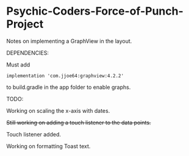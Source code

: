 # Psychic-Coders-Force-of-Punch-Project
Notes on implementing a GraphView in the layout.

DEPENDENCIES:

Must add 

    implementation 'com.jjoe64:graphview:4.2.2'

to build.gradle in the app folder to enable graphs.

TODO:

Working on scaling the x-axis with dates.

~~Still working on adding a touch listener to the data points.~~

Touch listener added.

Working on formatting Toast text.

